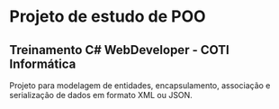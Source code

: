 # Projeto de estudo de POO
## Treinamento C# WebDeveloper - COTI Informática
Projeto para modelagem de entidades, encapsulamento, associação e serialização de dados em formato XML ou JSON.


